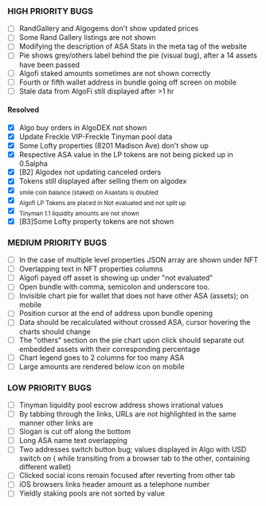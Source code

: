 ### HIGH PRIORITY BUGS

- [ ] RandGallery and Algogems don't show updated prices
- [ ] Some Rand Gallery listings are not shown
- [ ] Modifying the description of ASA Stats in the meta tag of the website
- [ ] Pie shows grey/others label behind the pie (visual bug), after a 14 assets have been passed
- [ ] Algofi staked amounts sometimes are not shown correctly
- [ ] Fourth or fifth wallet address in bundle going off screen on mobile  
- [ ] Stale data from AlgoFi still displayed after >1 hr

#### Resolved

- [x] Algo buy orders in AlgoDEX not shown
- [x] Update Freckle VIP-Freckle Tinyman pool data
- [x] Some Lofty properties (8201 Madison Ave) don't show up
- [x] Respective ASA value in the LP tokens are not being picked up in 0.5alpha
- [x] [B2] Algodex not updating canceled orders
- [x] Tokens still displayed after selling them on algodex
- [x] <sub>smile coin balance (staked) on Asastats is doubled</sub>
- [x] <sub>Algofi LP Tokens are placed in Not evaluated and not split up</sub>
- [x] <sub>Tinyman 1.1 liquidity amounts are not shown</sub>
- [x] [B3]Some Lofty property tokens are not shown

### MEDIUM PRIORITY BUGS

- [ ] In the case of multiple level properties JSON array are shown under NFT
- [ ] Overlapping text in NFT properties columns
- [ ] Algofi payed off asset is showing up under "not evaluated"
- [ ] Open bundle with comma, semicolon and underscore too. 
- [ ] Invisible chart pie for wallet that does not have other ASA (assets); on mobile
- [ ] Position cursor at the end of address upon bundle opening
- [ ] Data should be recalculated without crossed ASA, cursor hovering the charts should change 
- [ ] The "others" section on the pie chart upon click should separate out embedded assets with their corresponding percentage 
- [ ] Chart legend goes to 2 columns for too many ASA
- [ ] Large amounts are rendered below icon on mobile

### LOW PRIORITY BUGS

- [ ] Tinyman liquidity pool escrow address shows irrational values
- [ ] By tabbing through the links, URLs are not highlighted in the same manner other links are
- [ ] Slogan is cut off along the bottom
- [ ] Long ASA name text overlapping
- [ ] Two addresses switch button bug; values displayed in Algo with USD switch on ( while transiting from a browser tab to the other, containing different wallet)
- [ ] Clicked social icons remain focused after reverting from other tab
- [ ] iOS browsers links header amount as a telephone number
- [ ] Yieldly staking pools are not sorted by value
